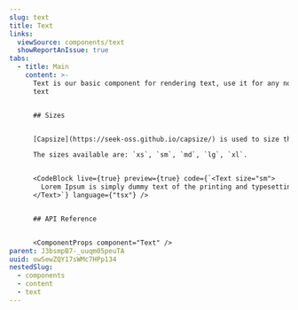 ```yaml
---
slug: text
title: Text
links:
  viewSource: components/text
  showReportAnIssue: true
tabs:
  - title: Main
    content: >-
      Text is our basic component for rendering text, use it for any non-heading
      text


      ## Sizes


      [Capsize](https://seek-oss.github.io/capsize/) is used to size the text to the height of its capital letters, trimming the space above capital letters and below the baseline.

      The sizes available are: `xs`, `sm`, `md`, `lg`, `xl`.


      <CodeBlock live={true} preview={true} code={`<Text size="sm">
        Lorem Ipsum is simply dummy text of the printing and typesetting industry. Lorem Ipsum has been the industry's standard dummy text ever since the 1500s, when an unknown printer took a galley of type and scrambled it to make a type specimen book.
      </Text>`} language={"tsx"} />


      ## API Reference


      <ComponentProps component="Text" />
parent: J3bsmpB7-_uuqm05peuTA
uuid: owSewZQY17sWMc7HPp134
nestedSlug:
  - components
  - content
  - text
---
```

